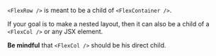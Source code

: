 `<FlexRow />` is meant to be a child of `<FlexContainer />`.

If your goal is to make a nested layout, then it can also be a child of a `<FlexCol />` or any JSX element.

**Be mindful** that `<FlexCol />` should be his direct child.
